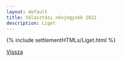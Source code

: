 ```yaml
---
layout: default
title: Választási névjegyzék 2022
description: Liget
---
```


{% include settlementHTMLs/Liget.html %}

[Vissza](../)